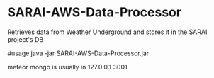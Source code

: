 # SARAI-AWS-Data-Processor
Retrieves data from Weather Underground and stores it in the SARAI project's DB

#usage
java -jar SARAI-AWS-Data-Processor.jar <host> <port>

meteor mongo is usually in 127.0.0.1 3001
